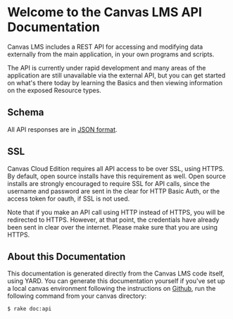Welcome to the Canvas LMS API Documentation
===========================================

Canvas LMS includes a REST API for accessing and modifying data
externally from the main application, in your own programs and scripts.

The API is currently under rapid development and many areas of the
application are still unavailable via the external API, but you can get
started on what's there today by learning the Basics and then viewing
information on the exposed Resource types.

Schema
------

All API responses are in <a href="http://www.json.org/">JSON format</a>.

SSL
---

Canvas Cloud Edition requires all API access to be over SSL, using
HTTPS. By default, open source installs have this requirement as well.
Open source installs are strongly encouraged to require SSL for API
calls, since the username and password are sent in the clear for HTTP
Basic Auth, or the access token for oauth, if SSL is not used.

Note that if you make an API call using HTTP instead of HTTPS, you will
be redirected to HTTPS. However, at that point, the credentials
have already been sent in clear over the internet. Please make
sure that you are using HTTPS.

About this Documentation
------------------------

This documentation is generated directly from the Canvas LMS code
itself, using YARD. You can generate this documentation yourself if
you've set up a local canvas environment following the instructions on
<a href="https://www.github.com/instructure/canvas-lms/wiki">Github</a>, run
the following command from your canvas directory:

    $ rake doc:api


